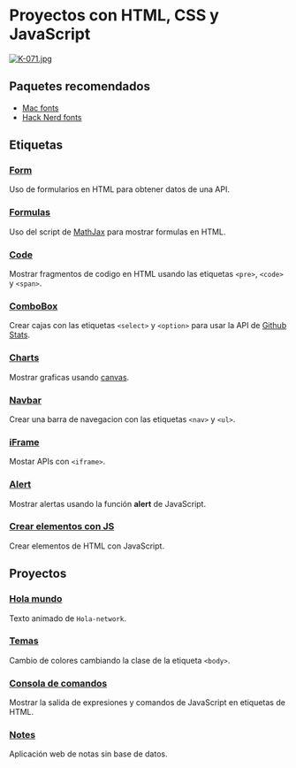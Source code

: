 # Proyectos con HTML, CSS y JavaScript

[![K-071.jpg](https://i.postimg.cc/wvYsLG7P/K-071.jpg)](https://postimg.cc/zLpB1pwS)

## Paquetes recomendados

- [Mac fonts](https://www.nerdfonts.com/font-downloads)
- [Hack Nerd fonts](https://github.com/ryanoasis/nerd-fonts/releases/download/v2.1.0/Hack.zip)

## Etiquetas
### [Form](https://github.com/adnksharp/wforms)
Uso de formularios en HTML para obtener datos de una API.

### [Formulas](https://cdn.jsdelivr.net/npm/mathjax@3/es5/tex-mml-chtml.js)
Uso del script de [MathJax](https://cdn.jsdelivr.net/npm/mathjax@3/es5/tex-mml-chtml.js) para mostrar formulas en HTML.

### [Code](https://github.com/adnksharp/wCode)
Mostrar fragmentos de codigo en HTML usando las etiquetas `<pre>`, `<code>` y `<span>`.

### [ComboBox](https://github.com/adnksharp/wCombobox)
Crear cajas con las etiquetas `<select>` y `<option>` para usar la API de [Github Stats](https://github.com/anuraghazra/github-readme-stats).

### [Charts](https://github.com/adnksharp/wCharts)
Mostrar graficas usando [canvas](https://canvasjs.com/assets/script/canvasjs.min.js).

### [Navbar](https://github.com/adnksharp/wNav)
Crear una barra de navegacion con las etiquetas `<nav>` y `<ul>`.

### [iFrame](https://github.com/adnksharp/wIframe)
Mostar APIs con `<iframe>`.

### [Alert](https://github.com/adnksharp/wAlerts)
Mostrar alertas usando la función **alert** de JavaScript.

### [Crear elementos con JS](https://github.com/adnksharp/wFjs)
Crear elementos de HTML con JavaScript.

## Proyectos
### [Hola mundo](https://github.com/adnksharp/wHW)
Texto animado de `Hola-network`.

### [Temas](https://github.com/adnksharp/wC)
Cambio de colores cambiando la clase  de la etiqueta ```<body>```.

### [Consola de comandos](https://github.com/adnksharp/wConsole)
Mostrar la salida de expresiones y comandos de JavaScript en etiquetas de HTML.

### [Notes](https://github.com/adnksharp/wNotes)
Aplicación web de notas sin base de datos.

